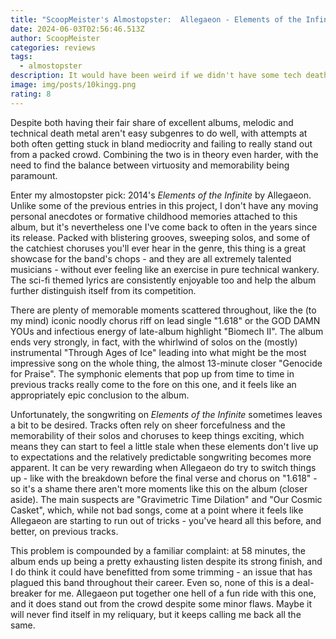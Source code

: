 ```yaml
---
title: "ScoopMeister's Almostopster:  Allegaeon - Elements of the Infinite "
date: 2024-06-03T02:56:46.513Z
author: ScoopMeister
categories: reviews
tags:
  - almostopster
description: It would have been weird if we didn't have some tech death
image: img/posts/10kingg.png
rating: 8
---
```

<!--StartFragment-->

Despite both having their fair share of excellent albums, melodic and technical death metal aren't easy subgenres to do well, with attempts at both often getting stuck in bland mediocrity and failing to really stand out from a packed crowd. Combining the two is in theory even harder, with the need to find the balance between virtuosity and memorability being paramount. 

Enter my almostopster pick: 2014's *Elements of the Infinite* by Allegaeon. Unlike some of the previous entries in this project, I don't have any moving personal anecdotes or formative childhood memories attached to this album, but it's nevertheless one I've come back to often in the years since its release. Packed with blistering grooves, sweeping solos, and some of the catchiest choruses you'll ever hear in the genre, this thing is a great showcase for the band's chops - and they are all extremely talented musicians - without ever feeling like an exercise in pure technical wankery. The sci-fi themed lyrics are consistently enjoyable too and help the album further distinguish itself from its competition. 

There are plenty of memorable moments scattered throughout, like the (to my mind) iconic noodly chorus riff on lead single "1.618" or the GOD DAMN YOUs and infectious energy of late-album highlight "Biomech II". The album ends very strongly, in fact, with the whirlwind of solos on the (mostly) instrumental "Through Ages of Ice" leading into what might be the most impressive song on the whole thing, the almost 13-minute closer "Genocide for Praise". The symphonic elements that pop up from time to time in previous tracks really come to the fore on this one, and it feels like an appropriately epic conclusion to the album.

Unfortunately, the songwriting on *Elements of the Infinite* sometimes leaves a bit to be desired. Tracks often rely on sheer forcefulness and the memorability of their solos and choruses to keep things exciting, which means they can start to feel a little stale when these elements don't live up to expectations and the relatively predictable songwriting becomes more apparent. It can be very rewarding when Allegaeon do try to switch things up - like with the breakdown before the final verse and chorus on "1.618" - so it's a shame there aren't more moments like this on the album (closer aside). The main suspects are "Gravimetric Time Dilation" and "Our Cosmic Casket", which, while not bad songs, come at a point where it feels like Allegaeon are starting to run out of tricks - you've heard all this before, and better, on previous tracks. 

This problem is compounded by a familiar complaint: at 58 minutes, the album ends up being a pretty exhausting listen despite its strong finish, and I do think it could have benefitted from some trimming - an issue that has plagued this band throughout their career. Even so, none of this is a deal-breaker for me. Allegaeon put together one hell of a fun ride with this one, and it does stand out from the crowd despite some minor flaws. Maybe it will never find itself in my reliquary, but it keeps calling me back all the same.

<!--EndFragment-->